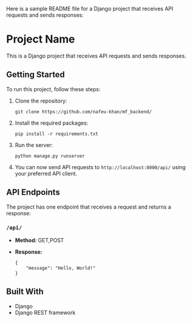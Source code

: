 Here is a sample README file for a Django project that receives API requests and sends responses:

# Project Name

This is a Django project that receives API requests and sends responses.

## Getting Started

To run this project, follow these steps:

1. Clone the repository:
   ```
   git clone https://github.com/nafeu-khan/mf_backend/
   ```
2. Install the required packages:
   ```
   pip install -r requirements.txt
   ```
3. Run the server:
   ```
   python manage.py runserver
   ```
4. You can now send API requests to `http://localhost:8000/api/` using your preferred API client.

## API Endpoints

The project has one endpoint that receives a request and returns a response:

### `/api/`

- **Method:** GET,POST
- **Response:**

    ```
    {
        "message": "Hello, World!"
    }
    ```

## Built With

- Django
- Django REST framework

